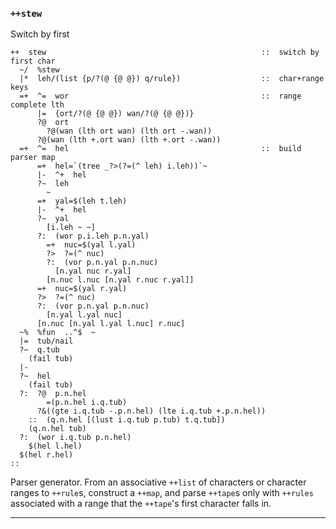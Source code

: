 ### `++stew`

Switch by first

    ++  stew                                                ::  switch by first char
      ~/  %stew
      |*  leh/(list {p/?(@ {@ @}) q/rule})                  ::  char+range keys
      =+  ^=  wor                                           ::  range complete lth
          |=  {ort/?(@ {@ @}) wan/?(@ {@ @})}
          ?@  ort
            ?@(wan (lth ort wan) (lth ort -.wan))
          ?@(wan (lth +.ort wan) (lth +.ort -.wan))
      =+  ^=  hel                                           ::  build parser map
          =+  hel=`(tree _?>(?=(^ leh) i.leh))`~
          |-  ^+  hel
          ?~  leh
            ~
          =+  yal=$(leh t.leh)
          |-  ^+  hel
          ?~  yal
            [i.leh ~ ~]
          ?:  (wor p.i.leh p.n.yal)
            =+  nuc=$(yal l.yal)
            ?>  ?=(^ nuc)
            ?:  (vor p.n.yal p.n.nuc)
              [n.yal nuc r.yal]
            [n.nuc l.nuc [n.yal r.nuc r.yal]]
          =+  nuc=$(yal r.yal)
          ?>  ?=(^ nuc)
          ?:  (vor p.n.yal p.n.nuc)
            [n.yal l.yal nuc]
          [n.nuc [n.yal l.yal l.nuc] r.nuc]
      ~%  %fun  ..^$  ~
      |=  tub/nail
      ?~  q.tub
        (fail tub)
      |-
      ?~  hel
        (fail tub)
      ?:  ?@  p.n.hel
            =(p.n.hel i.q.tub)
          ?&((gte i.q.tub -.p.n.hel) (lte i.q.tub +.p.n.hel))
        ::  (q.n.hel [(lust i.q.tub p.tub) t.q.tub])
        (q.n.hel tub)
      ?:  (wor i.q.tub p.n.hel)
        $(hel l.hel)
      $(hel r.hel)
    ::



Parser generator. From an associative `++list` of characters or character
ranges to `++rule`s, construct a `++map`, and parse `++tape`s only
with `++rules` associated with a range that the `++tape`'s first character falls in.



***

